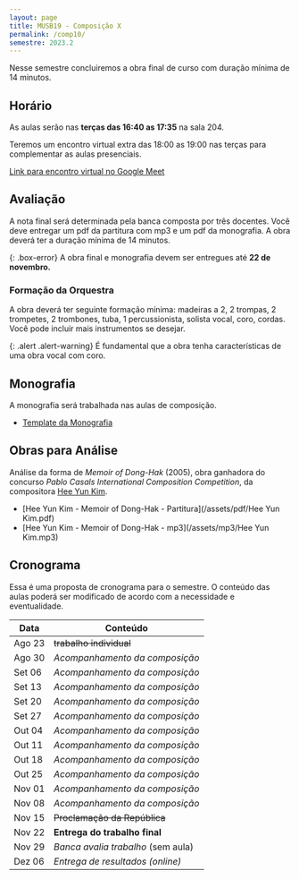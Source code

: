 ```yaml
---
layout: page
title: MUSB19 - Composição X
permalink: /comp10/
semestre: 2023.2
---
```


Nesse semestre concluiremos a obra final de curso com duração mínima de 14
minutos.

## Horário

As aulas serão nas **terças das 16:40 as 17:35** na sala 204.

Teremos um encontro virtual extra das 18:00 as 19:00 nas terças para
complementar as aulas presenciais.

[Link para encontro virtual no Google Meet](https://meet.google.com/aow-awuy-jbk?hs=122&authuser=0)

## Avaliação

A nota final será determinada pela banca composta por três docentes. Você deve
entregar um pdf da partitura com mp3 e um pdf da monografia. A obra deverá ter a
duração mínima de 14 minutos.

{: .box-error}
A obra final e monografia devem ser entregues até **22 de novembro.**

### Formação da Orquestra

A obra deverá ter seguinte formação mínima: madeiras a 2, 2 trompas, 2
trompetes, 2 trombones, tuba, 1 percussionista, solista vocal, coro, cordas.
Você pode incluir mais instrumentos se desejar.

{: .alert .alert-warning}
É fundamental que a obra tenha características de uma obra vocal com coro.

## Monografia

A monografia será trabalhada nas aulas de composição.

- [Template da Monografia](/assets/doc/Template.docx)

## Obras para Análise

Análise da forma de _Memoir of Dong-Hak_ (2005), obra ganhadora do concurso
_Pablo Casals International Composition Competition_, da compositora [Hee Yun
Kim](https://www.heeyunkim.net/about).

- [Hee Yun Kim - Memoir of Dong-Hak - Partitura](/assets/pdf/Hee Yun Kim.pdf)
- [Hee Yun Kim - Memoir of Dong-Hak - mp3](/assets/mp3/Hee Yun Kim.mp3)

## Cronograma

Essa é uma proposta de cronograma para o semestre. O conteúdo das aulas poderá
ser modificado de acordo com a necessidade e eventualidade.

| Data   | Conteúdo                            |
|--------|-------------------------------------|
| Ago 23 | <del>trabalho individual</del>      |
| Ago 30 | <i>Acompanhamento da composição</i> |
| Set 06 | <i>Acompanhamento da composição</i> |
| Set 13 | <i>Acompanhamento da composição</i> |
| Set 20 | <i>Acompanhamento da composição</i> |
| Set 27 | <i>Acompanhamento da composição</i> |
| Out 04 | <i>Acompanhamento da composição</i> |
| Out 11 | <i>Acompanhamento da composição</i> |
| Out 18 | <i>Acompanhamento da composição</i> |
| Out 25 | <i>Acompanhamento da composição</i> |
| Nov 01 | <i>Acompanhamento da composição</i> |
| Nov 08 | <i>Acompanhamento da composição</i> |
| Nov 15 | <del>Proclamação da República</del> |
| Nov 22 | **Entrega do trabalho final**       |
| Nov 29 | *Banca avalia trabalho* (sem aula)  |
| Dez 06 | *Entrega de resultados (online)*    |
